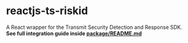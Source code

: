 # reactjs-ts-riskid
A React wrapper for the Transmit Security Detection and Response SDK.  
**See full integration guide inside [package/README.md](https://github.com/TransmitSecurity/react-ts-riskid/blob/RID-2736-create-package-ci/package/README.md)**

